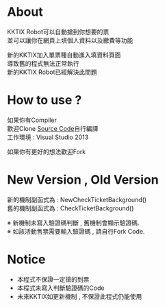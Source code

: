 About   
=============================   
KKTIX Robot可以自動搶到你想要的票    
並可以讓你在網頁上填個人資料以及繳費等功能      
     
新的KKTIX加入單票種自動進入填資料頁面    
導致舊的程式無法正常執行    
新的KKTIX Robot已經解決此問題    
     
How to use ?             
=============================                
如果你有Compiler              
歡迎Clone [Source Code](https://github.com/hearsilent/KKTIX-Robot.git)自行編譯              
工作環境 : Visual Studio 2013     
   
如果你有更好的想法歡迎Fork   
    
New Version , Old Version     
=============================   
新的機制副函式為 : NewCheckTicketBackground()    
舊的機制副函式為 : CheckTicketBackground()    
   
※ 新機制未寫入驗證碼判斷 , 舊機制會顯示驗證碼.     
※ 如該活動售票需要輸入驗證碼 , 請自行Fork Code.   
      
Notice            
=============================
- 本程式不保證一定搶的到票   
- 本程式未寫入判斷驗證碼的Code   
- 未來KKTIX如更新機制 , 不保證此程式仍能使用   